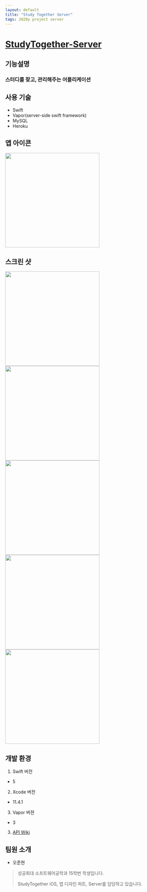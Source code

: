 ```yaml
---
layout: default
title: "Study Together Server"
tags: 2020y project server
---
```


# [StudyTogether-Server](https://github.com/SKHU-STUDY/Server)



## 기능설명

### 스터디를 찾고, 관리해주는 어플리케이션

## 사용 기술

- Swift
- Vapor(server-side swift framework)
- MySQL
- Heroku 


앱 아이콘
------------

<img src="https://user-images.githubusercontent.com/22820675/84229893-af375480-ab25-11ea-88d5-cafca8989a47.png" width="300">



스크린 샷
------------
<img src="https://user-images.githubusercontent.com/22820675/84229813-78613e80-ab25-11ea-9d46-bbed6a2a35e4.png" width="300">
<img src="https://user-images.githubusercontent.com/22820675/84229817-7b5c2f00-ab25-11ea-9fbf-28810d475cea.png" width="300">
<img src="https://user-images.githubusercontent.com/22820675/84229820-7d25f280-ab25-11ea-87da-346105366420.png" width="300">
<img src="https://user-images.githubusercontent.com/22820675/84229822-7dbe8900-ab25-11ea-8b78-1833bfacb86f.png" width="300">
<img src="https://user-images.githubusercontent.com/22820675/84229825-7e571f80-ab25-11ea-9dc6-f09882f735fc.png" width="300">


개발 환경
------------
1. Swift 버전
- 5

2. Xcode 버전
- 11.4.1

3. Vapor 버젼
- 3

3. [API Wiki](https://github.com/SKHU-STUDY/Server/wiki)



팀원 소개
------------

* 오준현 

> 성공회대 소프트웨어공학과 15학번 학생입니다.
>
> StudyTogether iOS, 앱 디자인 파트, Server를 담당하고 있습니다.
